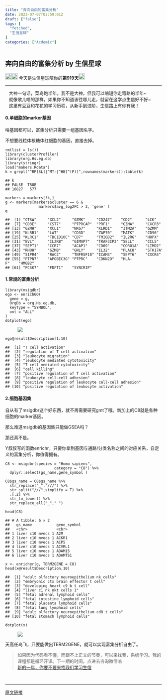 ```yaml
---
title: "奔向自由的富集分析"
date: 2023-07-07T02:59:01Z
draft: ["false"]
tags: [
  "fetched",
  "生信星球"
]
categories: ["Acdemic"]
---
```

奔向自由的富集分析 by 生信星球
------
<div><p data-mpa-powered-by="yiban.io"><span>‍</span><img data-ratio="1" data-src="https://mmbiz.qpic.cn/mmbiz_png/8oKPbJgbBHrDic8XGmJ0b7oibVJajb0emLBHSvuibGG49ooBgtaAibE3TNJ00iaHviaMtdIKQJfCwtUfuHicDImtSfIxg/640?wx_fmt=png" data-type="png" data-w="64" width="20px" src="https://mmbiz.qpic.cn/mmbiz_png/8oKPbJgbBHrDic8XGmJ0b7oibVJajb0emLBHSvuibGG49ooBgtaAibE3TNJ00iaHviaMtdIKQJfCwtUfuHicDImtSfIxg/640?wx_fmt=png"><img data-ratio="1" data-src="https://mmbiz.qpic.cn/mmbiz_png/8oKPbJgbBHrDic8XGmJ0b7oibVJajb0emLPukRHCbicy4pNKeEv9qd7aWSfsx7roib2od3xPrRPicw3a0kbn0uQ6JmQ/640?wx_fmt=png" data-type="png" data-w="64" width="20px" src="https://mmbiz.qpic.cn/mmbiz_png/8oKPbJgbBHrDic8XGmJ0b7oibVJajb0emLPukRHCbicy4pNKeEv9qd7aWSfsx7roib2od3xPrRPicw3a0kbn0uQ6JmQ/640?wx_fmt=png"><span> 今天是生信星球陪你的<span><strong>第919天</strong></span></span><img data-ratio="1" data-src="https://mmbiz.qpic.cn/mmbiz_png/8oKPbJgbBHrDic8XGmJ0b7oibVJajb0emLBHSvuibGG49ooBgtaAibE3TNJ00iaHviaMtdIKQJfCwtUfuHicDImtSfIxg/640?wx_fmt=png" data-type="png" data-w="64" width="20px" src="https://mmbiz.qpic.cn/mmbiz_png/8oKPbJgbBHrDic8XGmJ0b7oibVJajb0emLBHSvuibGG49ooBgtaAibE3TNJ00iaHviaMtdIKQJfCwtUfuHicDImtSfIxg/640?wx_fmt=png"></p><hr><section><span><span>   </span><span>大神一句话，菜鸟跑半年。我不是大神，但我可以缩短你走弯路的半年~</span></span></section><section><span>   就像歌儿唱的那样，如果你不知道该往哪儿走，就留在这学点生信好不好~</span></section><section><span>   这里有豆豆和花花的学习历程，从新手到进阶，生信路上有你有我！</span></section><section data-tool="mdnice编辑器" data-website="https://www.mdnice.com"><h4 data-tool="mdnice编辑器"><span>0.单细胞的marker基因</span><span><span> </span></span></h4><p data-tool="mdnice编辑器">啥基因都可以，富集分析只需要一组基因名字。</p><p data-tool="mdnice编辑器">不想要线粒体核糖体红细胞的基因，直接去掉。</p><pre data-tool="mdnice编辑器"><span></span><code>rm(list = ls())<br>library(clusterProfiler)<br>library(org.Hs.eg.db)<br>library(stringr)<br>load(<span>"makers.Rdata"</span>)<br>k = grepl(<span>"^RP[SL]|^MT-|^HB[^(P)]"</span>,rownames(markers));table(k)<br><br><span>## k</span><br><span>## FALSE  TRUE </span><br><span>## 16827   577</span><br><br>markers = markers[!k,]<br>g &lt;- markers[markers<span>$cluster</span> == 6 &amp; <br>               markers<span>$avg_log2FC</span> &gt; 3, <span>'gene'</span> ]<br>g<br><br><span>##  [1] "CTSW"     "XCL2"     "GZMK"     "CD247"    "CD2"      "LCK"     </span><br><span>##  [7] "CD3E"     "CST7"     "PTPRCAP"  "PRF1"     "GZMA"     "CXCR3"   </span><br><span>## [13] "GZMH"     "XCL1"     "NKG7"     "KLRD1"    "ITM2A"    "GZMM"    </span><br><span>## [19] "KLRB1"    "LAT"      "CD3D"     "ZAP70"    "MATK"     "CD96"    </span><br><span>## [25] "KLRC1"    "TBC1D10C" "CD7"      "TMIGD2"   "IL2RG"    "HOPX"    </span><br><span>## [31] "EVL"      "IL2RB"    "GIMAP7"   "TRAF3IP3" "SELL"     "CCL5"    </span><br><span>## [37] "SEPT1"    "CCR7"     "ACAP1"    "CD69"     "CORO1A"   "LIMD2"   </span><br><span>## [43] "RHOH"     "GZMB"     "GNLY"     "IL32"     "PLAC8"    "STK17A"  </span><br><span>## [49] "S1PR4"    "RAC2"     "TNFRSF18" "ICAM3"    "SEPT6"    "CXCR4"   </span><br><span>## [55] "PTPN7"    "APOBEC3G" "PTPRC"    "CDKN2D"   "HLA-F"    "HMGB2"   </span><br><span>## [61] "PCSK7"    "FDFT1"    "SYNCRIP"</span><br></code></pre><h4 data-tool="mdnice编辑器"><span><span> </span></span><span><span> </span>1.常规的富集分析</span><span><span> </span></span></h4><pre data-tool="mdnice编辑器"><span></span><code>library(msigdbr)<br>ego &lt;- enrichGO(<br>  gene = g,<br>  OrgDb = org.Hs.eg.db,<br>  keyType = <span>"SYMBOL"</span>,<br>  ont = <span>"ALL"</span><br>)<br>dotplot(ego)<br></code></pre><figure data-tool="mdnice编辑器"><img data-ratio="0.7138888888888889" data-src="https://mmbiz.qpic.cn/mmbiz_jpg/8oKPbJgbBHq6lJXM93NconqHToApbHmvwiccvibfLZp2Aj9OxTXJR0rcrqXRia9RoiaRHpyH1ccNlT11Xl9nL6zAVQ/640?wx_fmt=other" data-type="other" data-w="1080" src="https://mmbiz.qpic.cn/mmbiz_jpg/8oKPbJgbBHq6lJXM93NconqHToApbHmvwiccvibfLZp2Aj9OxTXJR0rcrqXRia9RoiaRHpyH1ccNlT11Xl9nL6zAVQ/640?wx_fmt=other"></figure><pre data-tool="mdnice编辑器"><span></span><code>ego@result<span>$Description</span>[1:10]<br><br><span>##  [1] "T cell activation"                                  </span><br><span>##  [2] "regulation of T cell activation"                    </span><br><span>##  [3] "leukocyte migration"                                </span><br><span>##  [4] "leukocyte mediated cytotoxicity"                    </span><br><span>##  [5] "T cell mediated cytotoxicity"                       </span><br><span>##  [6] "cell killing"                                       </span><br><span>##  [7] "positive regulation of T cell activation"           </span><br><span>##  [8] "leukocyte cell-cell adhesion"                       </span><br><span>##  [9] "positive regulation of leukocyte cell-cell adhesion"</span><br><span>## [10] "positive regulation of leukocyte activation"</span><br></code></pre><h4 data-tool="mdnice编辑器"><span><span> </span></span><span><span> </span>2.细胞基因集</span><span><span> </span></span></h4><p data-tool="mdnice编辑器">自从有了msigdbr这个好东西，就不再需要研究gmt了哦。新加上的C8就是各种细胞的marker基因。</p><p data-tool="mdnice编辑器">那么难道msigdb的基因集只能做GSEA吗？</p><p data-tool="mdnice编辑器">那还真不是。</p><p data-tool="mdnice编辑器">Y叔叔写的函数enrichr，只要你拿到基因与通路/分类名称之间的对应关系，自定义的富集分析，你值得拥有。</p><pre data-tool="mdnice编辑器"><span></span><code>C8 &lt;- msigdbr(species = <span>"Homo sapiens"</span>,<br>                      category = <span>"C8"</span>) %&gt;% <br>  dplyr::select(gs_name,gene_symbol )<br><br>C8<span>$gs_name</span> = C8<span>$gs_name</span> %&gt;% <br>  str_replace(<span>"_"</span>,<span>"///"</span>) %&gt;% <br>  str_split(<span>"///"</span>,simplify = T) %&gt;% <br>  .[,2] %&gt;% <br>  str_to_lower() %&gt;% <br>  str_replace_all(<span>"_"</span>,<span>" "</span>)<br><br>head(C8)<br><br><span>## # A tibble: 6 × 2</span><br><span>##   gs_name           gene_symbol</span><br><span>##   &lt;chr&gt;             &lt;chr&gt;      </span><br><span>## 1 liver c10 mvecs 1 A2M        </span><br><span>## 2 liver c10 mvecs 1 ACKR1      </span><br><span>## 3 liver c10 mvecs 1 ACP5       </span><br><span>## 4 liver c10 mvecs 1 ACVRL1     </span><br><span>## 5 liver c10 mvecs 1 ADAM15     </span><br><span>## 6 liver c10 mvecs 1 ADAMTS1</span><br><br>x &lt;- enricher(g, TERM2GENE = C8)<br>head(x@result<span>$Description</span>,10)<br><br><span>##  [1] "adult olfactory neuroepithelium nk cells"   </span><br><span>##  [2] "embryonic ctx brain effector t cell"        </span><br><span>##  [3] "developing heart c9 b t cell"               </span><br><span>##  [4] "liver c1 nk nkt cells 1"                    </span><br><span>##  [5] "fetal adrenal lymphoid cells"               </span><br><span>##  [6] "fetal intestine lymphoid cells"             </span><br><span>##  [7] "fetal placenta lymphoid cells"              </span><br><span>##  [8] "fetal lung lymphoid cells"                  </span><br><span>##  [9] "adult olfactory neuroepithelium cd8 t cells"</span><br><span>## [10] "fetal stomach lymphoid cells"</span><br><br>dotplot(x)<br></code></pre><figure data-tool="mdnice编辑器"><img data-ratio="0.7138888888888889" data-src="https://mmbiz.qpic.cn/mmbiz_jpg/8oKPbJgbBHq6lJXM93NconqHToApbHmvL8G9KXtnCoej2LyVzCiaq0RBicibfUlw4l02ibXddl7AYO6y5K2HadqdEQ/640?wx_fmt=other" data-type="other" data-w="1080" src="https://mmbiz.qpic.cn/mmbiz_jpg/8oKPbJgbBHq6lJXM93NconqHToApbHmvL8G9KXtnCoej2LyVzCiaq0RBicibfUlw4l02ibXddl7AYO6y5K2HadqdEQ/640?wx_fmt=other"></figure><p data-tool="mdnice编辑器">天高任鸟飞，只要能做出TERM2GENE，就可以实现富集分析自由了。</p></section><section data-tool="mdnice编辑器" data-website="https://www.mdnice.com"><figure data-tool="mdnice编辑器"><span></span></figure></section><section data-tool="mdnice编辑器" data-website="https://www.mdnice.com"><figure data-tool="mdnice编辑器"></figure></section><section><blockquote><section><span>如果因为代码看不懂，而跟不上正文的节奏，可以来找我，系统学习。我的</span><span>课程都是循环开课。</span><span>下一期的时间，点进去咨询微信咯</span><br></section><section><a target="_blank" href="http://mp.weixin.qq.com/s?__biz=MzU4NjU4ODQ2MQ==&amp;mid=2247493194&amp;idx=1&amp;sn=5ddfe9dc5c0096c64364fbcd824fa4e6&amp;chksm=fdfbae08ca8c271eb1808717502255c15754e35832f04d374cf7e6bd25783407fa1f80a35fc1&amp;scene=21#wechat_redirect" textvalue="新的一年，你要不要来找我们学习‍生信" linktype="text" imgurl="" imgdata="null" data-itemshowtype="11" tab="innerlink" data-linktype="2">新的一年，你要不要来找我<span>‍</span>们学习生信</a><br></section></blockquote></section><section><br></section><p><mp-style-type data-value="3"></mp-style-type></p></div>  
<hr>
<a href="https://mp.weixin.qq.com/s/hMlLjJha27XSXcMf0hRLOQ",target="_blank" rel="noopener noreferrer">原文链接</a>
